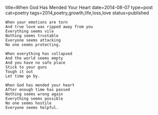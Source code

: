 title=When God Has Mended Your Heart
date=2014-08-07
type=post
cat=poetry
tags=2014,poetry,growth,life,loss,love
status=published
~~~~~~
When your emotions are torn
And true love was ripped away from you
Everything seems vile
Nothing seems trustable
Everyone seems attacking
No one seems protecting.

When everything has collapsed
And the world seems empty
And you have no safe place
Stick to your guns
Tough it out
Let time go by.

When God has mended your heart
After enough time has passed
Nothing seems wrong again
Everything seems possible
No one seems hostile
Everyone seems helpful.
